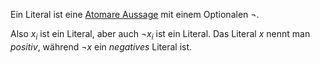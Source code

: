 
Ein Literal ist eine [Atomare Aussage](Atomare%20Aussage.md) mit einem Optionalen $\neg$. 

Also $x_i$ ist ein Literal, aber auch $\neg x_i$ ist ein Literal.
Das Literal $x$ nennt man _positiv_, während $\neg x$ ein _negatives_ Literal ist.

